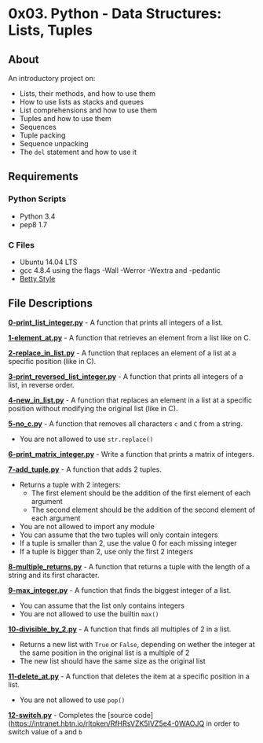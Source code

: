 # 0x03. Python - Data Structures: Lists, Tuples
## About
An introductory project on:
- Lists, their methods, and how to use them
- How to use lists as stacks and queues
- List comprehensions and how to use them
- Tuples and how to use them
- Sequences
- Tuple packing
- Sequence unpacking
- The `del` statement and how to use it
## Requirements
### Python Scripts
- Python 3.4
- pep8 1.7
### C Files
- Ubuntu 14.04 LTS
- gcc 4.8.4 using the flags -Wall -Werror -Wextra and -pedantic
- [Betty Style](https://github.com/holbertonschool/Betty/wiki)
## File Descriptions
**[0-print_list_integer.py](0-print_list_integer.py)** - A function that prints all integers of a list.

**[1-element_at.py](1-element_at.py)** - A function that retrieves an element from a list like on C.

**[2-replace_in_list.py](2-replace_in_list.py)** - A function that replaces an element of a list at a specific position (like in C).

**[3-print_reversed_list_integer.py](3-print_reversed_list_integer.py)** - A function that prints all integers of a list, in reverse order.

**[4-new_in_list.py](4-new_in_list.py)** - A function that replaces an element in a list at a specific position without modifying the original list (like in C).

**[5-no_c.py](5-no_c.py)** - A function that removes all characters `c` and `C` from a string.
- You are not allowed to use `str.replace()`

**[6-print_matrix_integer.py](6-print_matrix_integer.py)** - Write a function that prints a matrix of integers.

**[7-add_tuple.py](7-add_tuple.py)** - A function that adds 2 tuples.
- Returns a tuple with 2 integers:
  - The first element should be the addition of the first element of each argument
  - The second element should be the addition of the second element of each argument
- You are not allowed to import any module
- You can assume that the two tuples will only contain integers
- If a tuple is smaller than 2, use the value 0 for each missing integer
- If a tuple is bigger than 2, use only the first 2 integers

**[8-multiple_returns.py](8-multiple_returns.py)** - A function that returns a tuple with the length of a string and its first character.

**[9-max_integer.py](9-max_integer.py)** - A function that finds the biggest integer of a list.
- You can assume that the list only contains integers
- You are not allowed to use the builtin `max()`

**[10-divisible_by_2.py](10-divisible_by_2.py)** - A function that finds all multiples of 2 in a list.
- Returns a new list with `True` or `False`, depending on wether the integer at the same position in the original list is a multiple of 2
- The new list should have the same size as the original list

**[11-delete_at.py](11-delete_at.py)** - A function that deletes the item at a specific position in a list.
- You are not allowed to use `pop()`

**[12-switch.py](12-switch.py)** - Completes the [source code](https://intranet.hbtn.io/rltoken/RfHRsVZK5IVZ5e4-0WAOJQ in order to switch value of `a` and `b`

